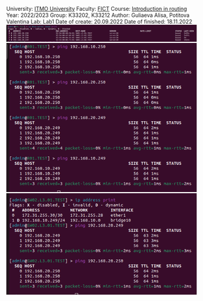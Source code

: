 University: [ITMO University](https://itmo.ru/ru/) 
Faculty: [FICT](https://fict.itmo.ru) 
Course: [Introduction in routing](https://github.com/itmo-ict-faculty/introduction-in-routing) 
Year: 2022/2023 
Group: K33202, K33212
Author: Guliaeva Alisa, Potitova Valentina 
Lab: Lab1 
Date of create: 20.09.2022 
Date of finished: 18.11.2022
<img src="1.png" alt="">
<img src="2.png" alt="">
<img src="3.png" alt="">
